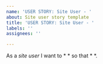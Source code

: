 ```yaml
---
name: 'USER STORY: Site User - '
about: Site user story template
title: 'USER STORY: Site User - '
labels: ''
assignees: ''

---
```


As a *site user* I want to * * so that * *.
